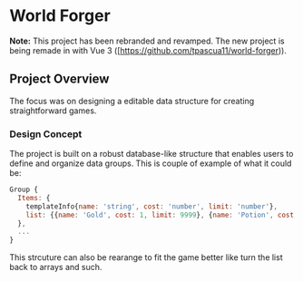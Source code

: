 # World Forger

**Note:** This project has been rebranded and revamped. The new project is being remade in with Vue 3 ([https://github.com/tpascua11/world-forger)).

## Project Overview

The focus was on designing a editable data structure for creating straightforward games.

### Design Concept

The project is built on a robust database-like structure that enables users to define and organize data groups. This is couple of example of what it could be:

```javascript
Group {
  Items: {
    templateInfo{name: 'string', cost: 'number', limit: 'number'},
    list: {{name: 'Gold', cost: 1, limit: 9999}, {name: 'Potion', cost: 100, limit: 99} }
  },
  ...
}
```

This strcuture can also be rearange to fit the game better like turn the list back to arrays and such.
